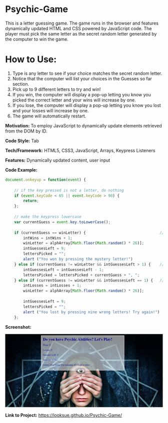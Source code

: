 # Psychic-Game
This is a letter guessing game. The game runs in the browser and features dynamically updated HTML and CSS powered by JavaScript code. 
The player must pick the same letter as the secret random letter generated by the computer to win the game. 

# How to Use:
1. Type is any letter to see if your choice matches the secret random letter.
2. Notice that the computer will list your choices in the Guesses so far section. 
3. Pick up to 9 different letters to try and win!
4. If you win, the computer will display a pop-up letting you know you picked the correct letter and your wins       will increase by one. 
5. If you lose, the computer will display a pop-up letting you know you lost and your losses will increase by       one.
6. The game will automatically restart. 

**Motivation:** To employ JavaScript to dynamically update elements retrieved from the DOM by ID. 

**Code Style:** Tab

**Tech/Framework:** HTML5, CSS3, JavaScript, Arrays, Keypress Listeners

**Features:** Dynamically updated content, user input

**Code Example:**
```javascript
document.onkeyup = function(event) {
    
    // if the key pressed is not a letter, do nothing
    if (event.keyCode < 65 || event.keyCode > 90) {
        return;
    };
 
    // make the keypress lowercase
    var currentGuess = event.key.toLowerCase();

    if (currentGuess == winLetter) {                                 // user guessed correctly
        intWins = intWins + 1;
        winLetter = alphArray[Math.floor(Math.random() * 26)];
        intGuessesLeft = 9;
        lettersPicked = "";
        alert ("You won by pressing the mystery letter!")
    } else if (currentGuess != winLetter && intGuessesLeft > 1) {    // user guessed incorrectly ...
        intGuessesLeft = intGuessesLeft - 1;
        lettersPicked = lettersPicked + currentGuess + ", ";
    } else if (currentGuess != winLetter && intGuessesLeft == 1) {   // ... and has no guesses left
        intLosses = intLosses + 1;
        winLetter = alphArray[Math.floor(Math.random() * 26)];

        intGuessesLeft = 9;
        lettersPicked = "";
        alert ("You lost by pressing nine wrong letters! Try again!")
    };
```
**Screenshot:**

 ![Psychic Game](https://github.com/looksue/Psychic-Game/blob/master/assets/images/screenshot.png)

**Link to Project:** https://looksue.github.io/Psychic-Game/
